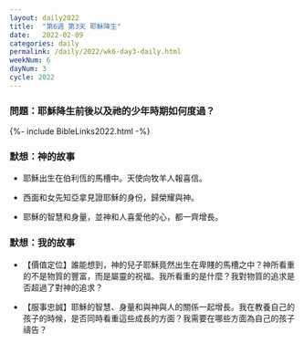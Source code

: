```yaml
---
layout: daily2022
title:  "第6週 第3天 耶穌降生"
date:   2022-02-09
categories: daily
permalink: /daily/2022/wk6-day3-daily.html
weekNum: 6
dayNum: 3
cycle: 2022
---
```


### 問題：耶穌降生前後以及祂的少年時期如何度過？

{%- include BibleLinks2022.html -%}

### 默想：神的故事 
+ 耶穌出生在伯利恆的馬槽中。天使向牧羊人報喜信。

+ 西面和女先知亞拿見證耶穌的身份，歸榮耀與神。

+ 耶穌的智慧和身量，並神和人喜愛他的心，都一齊增長。

### 默想：我的故事
+ 【價值定位】誰能想到，神的兒子耶穌竟然出生在卑賤的馬槽之中？神所看重的不是物質的豐富，而是屬靈的祝福。我所看重的是什麼？我對物質的追求是否超過了對神的追求？

+ 【服事忠誠】耶穌的智慧、身量和與神與人的關係一起增長。我在教養自己的孩子的時候，是否同時看重這些成長的方面？我需要在哪些方面為自己的孩子禱告？
